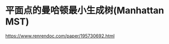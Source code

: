 <!--
 * @Autor: violet apricity ( Zhuangpx )
 * @Date: 2022-04-22 17:49:24
 * @LastEditors: violet apricity ( Zhuangpx )
 * @LastEditTime: 2022-04-22 17:49:25
 * @FilePath: \apricitye:\桌面\ACM\算法Algorithm\图论\平面点的曼哈顿最小生成树\平面点的曼哈顿最小生成树.md
 * @Description:  Zhuangpx : Violet && Apricity:/ The warmth of the sun in the winter /
-->

# 平面点的曼哈顿最小生成树(Manhattan MST)

<https://www.renrendoc.com/paper/195730692.html>
